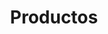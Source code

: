 ---
title: Productos
layout: collection
permalink: /productos/
collection: products
entries_layout: grid
classes: wide
---